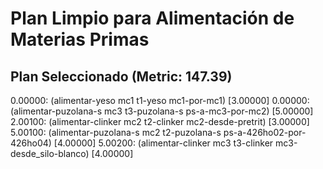 # Plan Limpio para Alimentación de Materias Primas

## Plan Seleccionado (Metric: 147.39)

0.00000: (alimentar-yeso mc1 t1-yeso mc1-por-mc1) [3.00000]
0.00000: (alimentar-puzolana-s mc3 t3-puzolana-s ps-a-mc3-por-mc2) [5.00000]
2.00100: (alimentar-clinker mc2 t2-clinker mc2-desde-pretrit) [3.00000]
5.00100: (alimentar-puzolana-s mc2 t2-puzolana-s ps-a-426ho02-por-426ho04) [4.00000]
5.00200: (alimentar-clinker mc3 t3-clinker mc3-desde_silo-blanco) [4.00000]